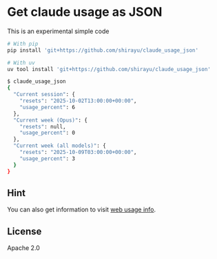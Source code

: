 
# Get claude usage as JSON

This is an experimental simple code

```bash
# With pip
pip install 'git+https://github.com/shirayu/claude_usage_json'

# With uv
uv tool install 'git+https://github.com/shirayu/claude_usage_json'

$ claude_usage_json
{
  "Current session": {
    "resets": "2025-10-02T13:00:00+00:00",
    "usage_percent": 6
  },
  "Current week (Opus)": {
    "resets": null,
    "usage_percent": 0
  },
  "Current week (all models)": {
    "resets": "2025-10-09T03:00:00+00:00",
    "usage_percent": 3
  }
}
```

## Hint

You can also get information to visit [web usage info](https://claude.ai/settings/usage).

## License

Apache 2.0
